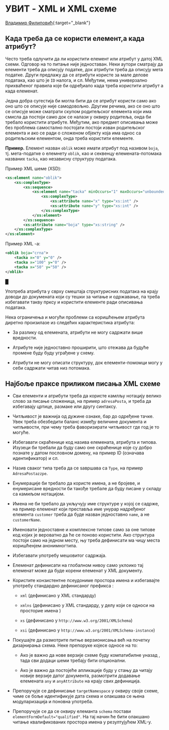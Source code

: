 # УВИТ - XML и XML схеме

[Владимир Филиповић](https://vladofilipovic.github.io/index-cy.html){:target="_blank"}

## Када треба да се користи елемент,а када атрибут?

Често треба одлучити да ли користити елемент или атрибут у датој XML схеми. Одговор на то питање није једноставан. Неки аутори сматрају да елементи треба да описују податке, док атрибути треба да описују мета податке. Други предлажу да се атрибути користе за мале делове података, као што је `ID` налога, и сл. Међутим, нема универзално прихваћеног правила које би одређиало када треба користити атрибут а када елеменат.

Једна добра сугестија би могла бити да се атрибут користи само ако оно што се описује није самодовољно. Другим речима, ако се оно што се описује може сматрати скупом родитељског елемента који има смисла да постоји само док се налази у оквиру родитеља, онда би требало користити атрибуте. Међутим, ако предмет описивања може без проблема самостално постојати постоји изван родитељског елемента и ако се ради о сложеном објекту која има однос са родитељским елементом, онда треба користити елементе.

**Пример.** Елемент назван `oblik` може имати атрибут под називом `boja`, тј. мета-податке о елемнету `oblik`, као и секвенцу елемената-потомака названих `tacka`, као независну структуру података.

Пример XML шеме (XSD):

```xml
<xs:element name="oblik">
    <xs:complexType>
        <xs:sequence>
            <xs:element name="tacka" minOccurs="1" maxOccurs="unbounded">
                <xs:complexType>
                    <xs:attribute name="x" type="xs:int" />
                    <xs:attribute name="y" type="xs:int" />
                </xs:complexType>
            </xs:element>
        </xs:sequence>
        <xs:attribute name="boja" type="xs:string" />
    </xs:complexType>
</xs:element>
```

Пример XML -а:

```xml
<oblik boja="crna">
    <tacka x="0" y="0" />
    <tacka x="100" y="0" />
    <tacka x="50" y="50" />
</oblik>
```
&#9608;

Употреба атрибута у сврху смештаја структурисних података на крају доводи до докумената који су тешки за читање и одржавање, па треба избегавати такву прксу и користити елементе ради описивања података.

Нека ограничења и могући проблеми са коришћењем атрибута диретно произилазе из следећих карактеристика атрибута:

- За разлику од елемената, атрибути не могу садржати више вредности.

- Атрибуте није једноставно проширити, што отежава да будуће промене буду буду уграђене у схему.

- Атрибути не могу описати структуру, док елементи-помомци могу у себи садржати читав низ потомака.


## Најбоље праксе приликом писања XML схеме

- Сви елементи и атрибути треба да користе камлљу нотацију велико слово за писање сложеница, на пример `аdresaPosta`, и треба да избегавају цртице, размаке или другу синтаксу.

- Читљивост је важнија од дужине ознаке, бар до одређене тачке. Увек треба обезбедити баланс између величине документа и читљивости, при чему треба фаворизирати читљивост где год је то могуће.

- Избегавати скраћенице код назива елемената, атрибута и типова. Изузеци би требали да буду само оне скраћенице које су добро познате у датом пословном домену, на пример ID (означава идентификатор) и сл.

- Назив сваког типа треба да се ѕавршава са `Тype`, на пример `AdresaPostazzpe`.

- Енумерације би требало да користе имена, а не бројеве, и енумерисане вредности би такође требале да буду писане у складу са камиљом нотацијом.

- Имена не би требало да укључују име структуре у којој се садрже, на пример елеменат који преставља име унурар надређеног елемента `customer` треба да буде назван једноставно `name`, а не `customerName`.

- Именовати једноставне и комплексне типове само за оне типове код којих је вероватно да ће се поново користити. Ако структура постоји само на једном месту, њу треба дефинисати ма чицу места коришћенјем анонимногтипа.

- Избегавати употребу мешовитог садржаја.

- Елеменат дефинисати на глобалном нивоу само уклоико тај елеменат може да буде корени елеменат у XML документу.

- Користите конзистентне псеудониме простора имена и избегавајте употребу стандардно дефинисаног префикса :

  - `xml` (дефинисано у XML стандарду)

  - `xmlns` (дефинисано у XML стандарду, у делу који се односи на просторие имена )

  - `xs` (дефинисано у `http://www.w3.org/2001/XMLSchema`)

  - `xsi` (дефинисано у `http://www.w3.org/2001/XMLSchema-instance`)

- Покушајте да размотрите питње верзионисања већ на почетку дизајнирања схема. Неке препоруке којесе односе на то:

  - Ако је важно да нове верзије схеме буду компатибилне уназад , тада сви додаци шеми требају бити опционални.
  
  - Ако је важно да постојеће апликације буду у стању да читају новије верзије датог документа, размотрити додавање елемената `any` и `anyAttribute` на крају свих дефиниција.

- Препоручује се дефинисање `targetNamespace` у оквиру своје схеме, чиме се боље идентификује дата схема и олакшава се њена модуларизација и поновна употреба.

- Препоручује се да се оквиру елеманта `schema` постави `elementFormDefault="qualified"`. На тај начин ће бити олакшано читање квалификованих простора имена у резултујућем XML-у.

